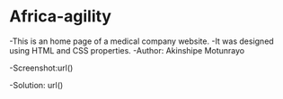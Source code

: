 # Africa-agility
-This is an home page of a medical company website.
-It was designed using HTML and CSS properties.
-Author: Akinshipe Motunrayo

-Screenshot:url()

-Solution: url()
